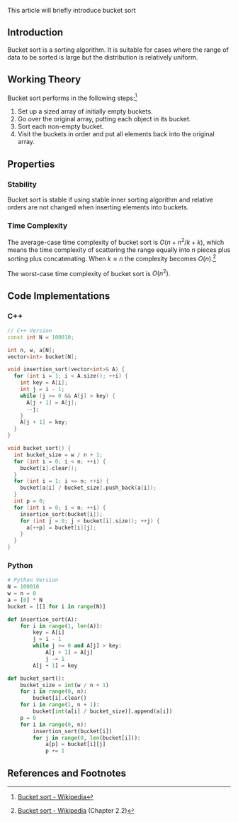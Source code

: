 This article will briefly introduce bucket sort

## Introduction

Bucket sort is a sorting algorithm. It is suitable for cases where the range of data to be sorted is large but the distribution is relatively uniform.

## Working Theory

Bucket sort performs in the following steps:[^ref1]

1. Set up a sized array of initially empty buckets.
2. Go over the original array, putting each object in its bucket.
3. Sort each non-empty bucket.
4. Visit the buckets in order and put all elements back into the original array.

## Properties

### Stability

Bucket sort is stable if using stable inner sorting algorithm and relative orders are not changed when inserting elements into buckets.

### Time Complexity

The average-case time complexity of bucket sort is $O(n + n^2/k + k)$, which means the time complexity of scattering the range equally into $n$ pieces plus sorting plus concatenating. When $k\approx n$ the complexity becomes $O(n)$.[^ref2]

The worst-case time complexity of bucket sort is $O(n^2)$.

## Code Implementations

### C++

```cpp
// C++ Version
const int N = 100010;

int n, w, a[N];
vector<int> bucket[N];

void insertion_sort(vector<int>& A) {
  for (int i = 1; i < A.size(); ++i) {
    int key = A[i];
    int j = i - 1;
    while (j >= 0 && A[j] > key) {
      A[j + 1] = A[j];
      --j;
    }
    A[j + 1] = key;
  }
}

void bucket_sort() {
  int bucket_size = w / n + 1;
  for (int i = 0; i < n; ++i) {
    bucket[i].clear();
  }
  for (int i = 1; i <= n; ++i) {
    bucket[a[i] / bucket_size].push_back(a[i]);
  }
  int p = 0;
  for (int i = 0; i < n; ++i) {
    insertion_sort(bucket[i]);
    for (int j = 0; j < bucket[i].size(); ++j) {
      a[++p] = bucket[i][j];
    }
  }
}
```

### Python

```python
# Python Version
N = 100010
w = n = 0
a = [0] * N
bucket = [[] for i in range(N)]

def insertion_sort(A):
    for i in range(1, len(A)):
        key = A[i]
        j = i - 1
        while j >= 0 and A[j] > key:
            A[j + 1] = A[j]
            j -= 1
        A[j + 1] = key

def bucket_sort():
    bucket_size = int(w / n + 1)
    for i in range(0, n):
        bucket[i].clear()
    for i in range(1, n + 1):
        bucket[int(a[i] / bucket_size)].append(a[i])
    p = 0
    for i in range(0, n):
        insertion_sort(bucket[i])
        for j in range(0, len(bucket[i])):
            a[p] = bucket[i][j]
            p += 1
```

## References and Footnotes

[^ref1]: [Bucket sort - Wikipedia](https://en.wikipedia.org/wiki/Bucket_sort)
[^ref2]: [Bucket sort - Wikipedia](https://en.wikipedia.org/wiki/Bucket_sort#Average-case_analysis) (Chapter 2.2)
